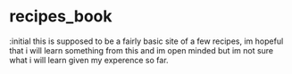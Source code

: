# recipes_book
  
:initial this is supposed to be a fairly basic site of a few recipes, im
hopeful that i will learn something from this and im open minded but im 
not sure what i will learn given my experence so far.
